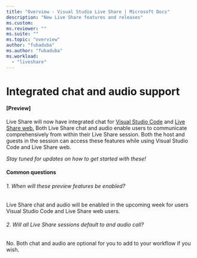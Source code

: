 ```yaml
---
title: "Overview - Visual Studio Live Share | Microsoft Docs"
description: "New Live Share features and releases"
ms.custom:
ms.reviewer: ""
ms.suite: ""
ms.topic: "overview"
author: "fubaduba"
ms.author: "fubaduba"
ms.workload: 
  - "liveshare"
---
```


<!--
Copyright © Microsoft Corporation
All rights reserved.
Creative Commons Attribution 4.0 License (International): https://creativecommons.org/licenses/by/4.0/legalcode
-->

# Integrated chat and audio support
#### [Preview]

Live Share will now have integrated chat for [Visual Studio Code](..\use\vscode.md) and [Live Share web.](..\quickstart\browser-join)
Both Live Share chat and audio enable users to communicate comprehensively from within their Live Share session. Both the host and guests in the session can access these features while using Visual Studio Code and Live Share web. 

*Stay tuned for updates on how to get started with these!*

#### Common questions

###### 1. When will these preview features be enabled?
Live Share chat and audio will be enabled in the upcoming week for users Visual Studio Code and Live Share web users.

###### 2. Will all Live Share sessions default to and audio call?
No. Both chat and audio are optional for you to add to your workflow if you wish.



